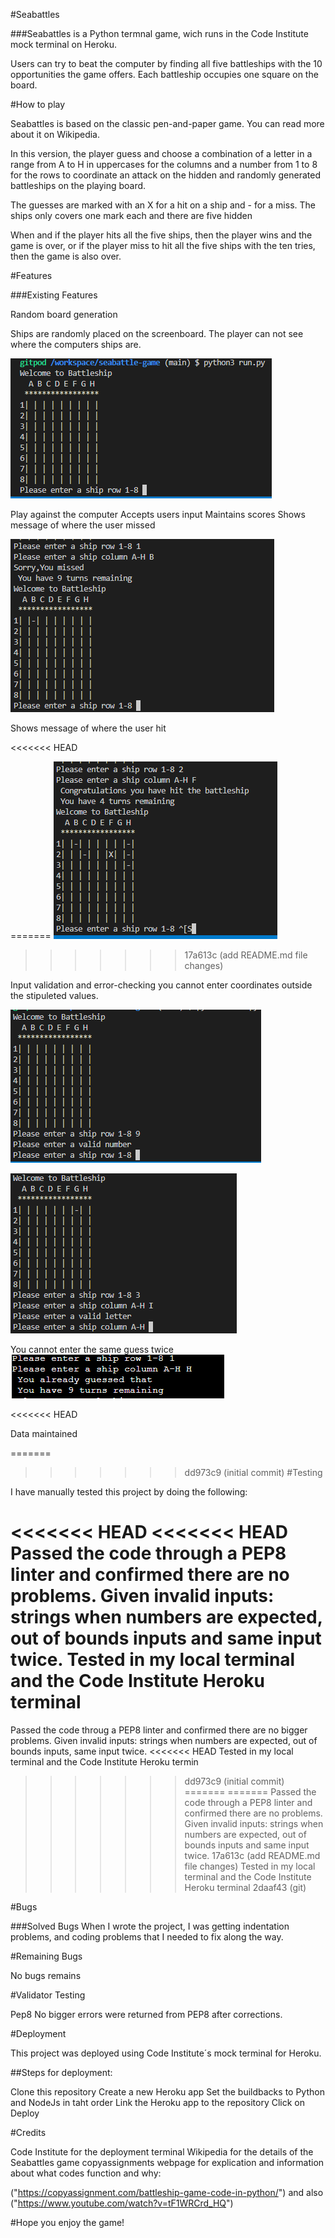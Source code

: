#Seabattles

###Seabattles is a Python termnal game, wich runs in the Code Institute mock terminal on Heroku.

Users can try to beat the computer by finding all five battleships with the 10 opportunities the game offers. Each battleship occupies one square on the board.

#How to play

Seabattles is based on the classic pen-and-paper game. You can read more about it on Wikipedia.

In this version, the player guess and choose a combination of a letter in a range from A to H in uppercases for the columns and a number from 1 to 8 for the rows to coordinate an attack on the hidden and randomly generated battleships on the playing board.

The guesses are marked with an X for a hit on a ship and - for a miss.
The ships only covers one mark each and there are five hidden

When and if the player hits all the five ships, then the player wins and the game is over, or if the player miss to hit all the five ships with the ten tries, then the game is also over.

#Features

###Existing Features

Random board generation

Ships are randomly placed on the screenboard.
The player can not see where the computers ships are.

![image of the board before playing](images/before_playing.png)

Play against the computer
Accepts users input
Maintains scores
Shows message of where the user missed

![Image of first miss](images/first%20miss.png)

Shows message of where the user hit

<<<<<<< HEAD


=======
![Image of first hit](images/first%20hit.png)
>>>>>>> 17a613c (add README.md file changes)

Input validation and error-checking
you cannot enter coordinates outside the stipuleted values. 

![Image: You must enter numbers](images/wrong%20number.png)

![Image: You must enter letters](images/wrong%20letter.png)

You cannot enter the same guess twice
![Image: You already guessed](images/already-guessed.png)



<<<<<<< HEAD




Data maintained 





=======
>>>>>>> dd973c9 (initial commit)
#Testing

I have manually tested this project by doing the following:

<<<<<<< HEAD
<<<<<<< HEAD
Passed the code through a PEP8 linter and confirmed there are no problems.
Given invalid inputs: strings when numbers are expected, out of bounds inputs and  same input twice.
Tested in my local terminal and the Code Institute Heroku terminal
=======
Passed the code throug a PEP8 linter and confirmed there are no bigger problems.
Given invalid inputs: strings when numbers are expected, out of bounds inputs, same input twice.
<<<<<<< HEAD
Tested in my local terminal and the Code Institute Heroku termin
>>>>>>> dd973c9 (initial commit)
=======
=======
Passed the code through a PEP8 linter and confirmed there are no problems.
Given invalid inputs: strings when numbers are expected, out of bounds inputs and  same input twice.
>>>>>>> 17a613c (add README.md file changes)
Tested in my local terminal and the Code Institute Heroku terminal
>>>>>>> 2daaf43 (git)

#Bugs

###Solved Bugs
When I wrote the project, I was getting indentation problems, and coding problems that I needed to fix along the way.

#Remaining Bugs

No bugs remains

#Validator Testing

Pep8
No bigger errors were returned from PEP8 after corrections.

#Deployment

This project was deployed using Code Institute´s mock terminal for Heroku.

##Steps for deployment:

Clone this repository
Create a new Heroku app
Set the buildbacks to Python and NodeJs in taht order
Link the Heroku app to the repository
Click on Deploy

#Credits 

Code Institute for the deployment terminal
Wikipedia for the details of the Seabattles game
copyassignments webpage for explication and information about what codes function and why:

("https://copyassignment.com/battleship-game-code-in-python/") and also ("https://www.youtube.com/watch?v=tF1WRCrd_HQ")

#Hope you enjoy the game!
